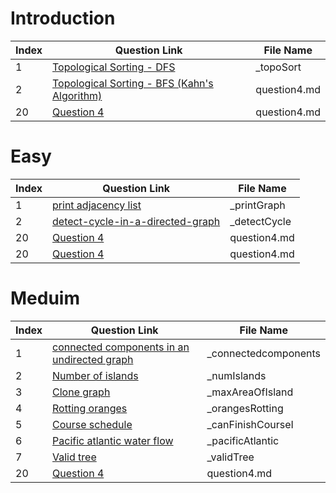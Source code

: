 # Introduction

| Index | Question Link | File Name |
|-------|--------------|-----------|
|   1   | [Topological Sorting - DFS](https://www.geeksforgeeks.org/problems/topological-sort/1) | _topoSort |
|   2   | [Topological Sorting - BFS (Kahn's Algorithm)](https://www.geeksforgeeks.org/problems/topological-sort/1) | question4.md |
|   20   | [Question 4](https://www.example.com/question4) | question4.md |



# Easy

| Index | Question Link | File Name |
|-------|--------------|-----------|
|   1   | [print adjacency list](https://www.geeksforgeeks.org/problems/print-adjacency-list-1587115620/1) | _printGraph |
|   2   | [detect-cycle-in-a-directed-graph](https://www.geeksforgeeks.org/problems/detect-cycle-in-a-directed-graph/) | _detectCycle |
|   20   | [Question 4](https://www.example.com/question4) | question4.md |
|   20   | [Question 4](https://www.example.com/question4) | question4.md |


# Meduim

| Index | Question Link | File Name |
|-------|--------------|-----------|
|   1   | [connected components in an undirected graph](https://www.geeksforgeeks.org/problems/connected-components-in-an-undirected-graph/1) | _connectedcomponents |
|   2   | [Number of islands](https://leetcode.com/problems/number-of-islands/) | _numIslands |
|   3   | [Clone graph](https://leetcode.com/problems/clone-graph/) | _maxAreaOfIsland |
|   4   | [Rotting oranges](https://leetcode.com/problems/rotting-oranges/) | _orangesRotting |
|   5   | [Course schedule](https://leetcode.com/problems/course-schedule) | _canFinishCourseI |
|   6   | [Pacific atlantic water flow](https://leetcode.com/problems/pacific-atlantic-water-flow/) | _pacificAtlantic |
|   7   | [Valid tree](https://neetcode.io/problems/valid-tree) | _validTree |
|   20   | [Question 4](https://www.example.com/question4) | question4.md |
